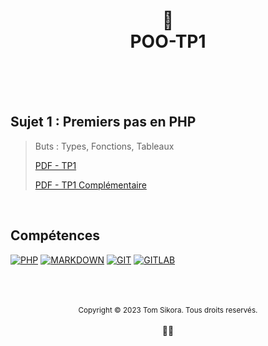 <div align="center">
    <h1>
        🤖<br>POO-TP1<br>
        <br>
    </h1>
</div>

<br>

<h2>Sujet 1 : Premiers pas en PHP</h2>

> Buts : Types, Fonctions, Tableaux
>
> [PDF - TP1](files/TP1_POO.pdf)
>
> [PDF - TP1 Complémentaire](files/TP1_POO_Complementaire.pdf)

<br>

<h2>Compétences</h2>

[![PHP](https://img.shields.io/badge/PHP-777BB4?style=for-the-badge&logo=php&logoColor=white)](https://www.php.net/)
[![MARKDOWN](https://img.shields.io/badge/Markdown-000000?style=for-the-badge&logo=markdown&logoColor=white)](https://www.markdownguide.org/)
[![GIT](https://img.shields.io/badge/Git-E34F26?style=for-the-badge&logo=git&logoColor=white)](https://git-scm.com/)
[![GITLAB](https://img.shields.io/badge/GitLab-330F63?style=for-the-badge&logo=gitlab&logoColor=white)](https://about.gitlab.com/)

<br>

<div align="center">
    <br>
    <br>
    <div>
        <sub>Copyright &copy; 2023 Tom Sikora. Tous droits reservés.</sub>
    </div>
    <br>
    👨‍💻
</div>